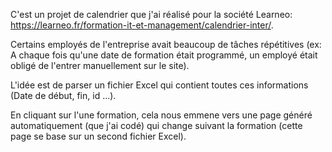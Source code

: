 C'est un projet de calendrier que j'ai réalisé pour la société Learneo: https://learneo.fr/formation-it-et-management/calendrier-inter/.

Certains employés de l'entreprise avait beaucoup de tâches répétitives (ex: A chaque fois qu'une date de formation était programmé, un employé était obligé de l'entrer manuellement sur le site).

L'idée est de parser un fichier Excel qui contient toutes ces informations (Date de début, fin, id ...).

En cliquant sur l'une formation, cela nous emmene vers une page généré automatiquement (que j'ai codé) qui change suivant la formation (cette page se base sur un second fichier Excel).

